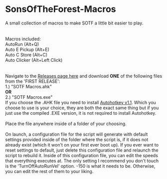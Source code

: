 # SonsOfTheForest-Macros
A small collection of macros to make SOTF a little bit easier to play.
<br /> <br /> <br />
Macros included: <br />
AutoRun (Alt+Q) <br />
Auto E Pickup (Alt+E) <br />
Auto C Store (Alt+C) <br />
Auto Clicker (Alt+Left Click) <br />
<br /> <br />
Navigate to the [Releases page here](https://github.com/A-gent/SonsOfTheForest-Macros/releases) and download <b>ONE</b> of the following files from the 'FIRST RELEASE': <br /> 1.) "SOTF Macros.ahk" <br /> <b>OR</b> <br /> 2.) "SOTF Macros.exe" <br /> If you choose the .AHK file you need to install [Autohotkey v1.1](https://www.autohotkey.com/download/ahk-install.exe). Which you choose to use is your choice, they are both the exact same thing but if you just use the compiled .EXE version, it is not required to install Autohotkey.
<br /> <br />
Place the file anywhere inside of a folder of your choosing.
<br /> <br />
On launch, a configuration file for the script will generate with default settings provided inside of the folder where the script is, if it does not already exist (which it won't on your first ever boot up). If you ever want to reset settings to default, just delete this configuration file and relaunch the script to rebuild it. Inside of this configuration file, you can edit the speeds that everything executes at. The only setting I recommend you don't touch is the 'TurnOffAutoRunVel' option. -150 is what it needs to be. Otherwise, you can edit the rest of them to your liking.

